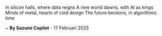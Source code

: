 In silicon halls, where data reigns
A new world dawns, with AI as kings
 Minds of metal, hearts of cold design
The future beckons, in algorithmic time

~ <b>By Sazumi Copilot</b> - 17 Februari 2025